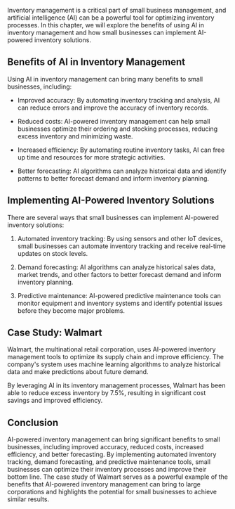
Inventory management is a critical part of small business management, and artificial intelligence (AI) can be a powerful tool for optimizing inventory processes. In this chapter, we will explore the benefits of using AI in inventory management and how small businesses can implement AI-powered inventory solutions.

Benefits of AI in Inventory Management
--------------------------------------

Using AI in inventory management can bring many benefits to small businesses, including:

* Improved accuracy: By automating inventory tracking and analysis, AI can reduce errors and improve the accuracy of inventory records.

* Reduced costs: AI-powered inventory management can help small businesses optimize their ordering and stocking processes, reducing excess inventory and minimizing waste.

* Increased efficiency: By automating routine inventory tasks, AI can free up time and resources for more strategic activities.

* Better forecasting: AI algorithms can analyze historical data and identify patterns to better forecast demand and inform inventory planning.

Implementing AI-Powered Inventory Solutions
-------------------------------------------

There are several ways that small businesses can implement AI-powered inventory solutions:

1. Automated inventory tracking: By using sensors and other IoT devices, small businesses can automate inventory tracking and receive real-time updates on stock levels.

2. Demand forecasting: AI algorithms can analyze historical sales data, market trends, and other factors to better forecast demand and inform inventory planning.

3. Predictive maintenance: AI-powered predictive maintenance tools can monitor equipment and inventory systems and identify potential issues before they become major problems.

Case Study: Walmart
-------------------

Walmart, the multinational retail corporation, uses AI-powered inventory management tools to optimize its supply chain and improve efficiency. The company's system uses machine learning algorithms to analyze historical data and make predictions about future demand.

By leveraging AI in its inventory management processes, Walmart has been able to reduce excess inventory by 7.5%, resulting in significant cost savings and improved efficiency.

Conclusion
----------

AI-powered inventory management can bring significant benefits to small businesses, including improved accuracy, reduced costs, increased efficiency, and better forecasting. By implementing automated inventory tracking, demand forecasting, and predictive maintenance tools, small businesses can optimize their inventory processes and improve their bottom line. The case study of Walmart serves as a powerful example of the benefits that AI-powered inventory management can bring to large corporations and highlights the potential for small businesses to achieve similar results.

